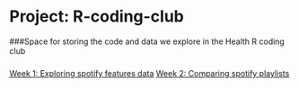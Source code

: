 # Project: R-coding-club

###Space for storing the code and data we explore in the Health R coding club

###
[Week 1: Exploring spotify features data](http://htmlpreview.github.com/?https://github.com/DataS-DH/R-coding-club/blob/master/Spotify_songs.html)
[Week 2: Comparing spotify playlists](http://htmlpreview.github.io/?)

